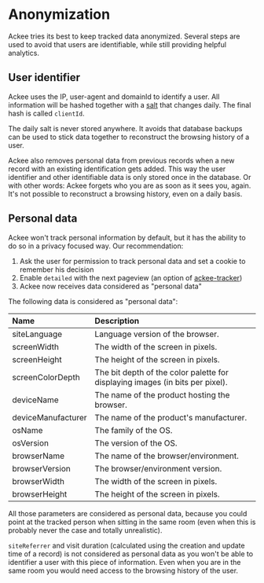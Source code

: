 # Anonymization

Ackee tries its best to keep tracked data anonymized. Several steps are used to avoid that users are identifiable, while still providing helpful analytics.

## User identifier

Ackee uses the IP, user-agent and domainId to identify a user. All information will be hashed together with a [salt](<https://en.wikipedia.org/wiki/Salt_(cryptography)>) that changes daily. The final hash is called `clientId`.

The daily salt is never stored anywhere. It avoids that database backups can be used to stick data together to reconstruct the browsing history of a user.

Ackee also removes personal data from previous records when a new record with an existing identification gets added. This way the user identifier and other identifiable data is only stored once in the database. Or with other words: Ackee forgets who you are as soon as it sees you, again. It's not possible to reconstruct a browsing history, even on a daily basis.

## Personal data

Ackee won't track personal information by default, but it has the ability to do so in a privacy focused way. Our recommendation:

1. Ask the user for permission to track personal data and set a cookie to remember his decision
2. Enable `detailed` with the next pageview (an option of [ackee-tracker](https://github.com/electerious/ackee-tracker))
3. Ackee now receives data considered as "personal data"

The following data is considered as "personal data":

| Name               | Description                                                                   |
| :----------------- | :---------------------------------------------------------------------------- |
| siteLanguage       | Language version of the browser.                                              |
| screenWidth        | The width of the screen in pixels.                                            |
| screenHeight       | The height of the screen in pixels.                                           |
| screenColorDepth   | The bit depth of the color palette for displaying images (in bits per pixel). |
| deviceName         | The name of the product hosting the browser.                                  |
| deviceManufacturer | The name of the product's manufacturer.                                       |
| osName             | The family of the OS.                                                         |
| osVersion          | The version of the OS.                                                        |
| browserName        | The name of the browser/environment.                                          |
| browserVersion     | The browser/environment version.                                              |
| browserWidth       | The width of the screen in pixels.                                            |
| browserHeight      | The height of the screen in pixels.                                           |

All those parameters are considered as personal data, because you could point at the tracked person when sitting in the same room (even when this is probably never the case and totally unrealistic).

`siteReferrer` and visit duration (calculated using the creation and update time of a record) is not considered as personal data as you won't be able to identifier a user with this piece of information. Even when you are in the same room you would need access to the browsing history of the user.
